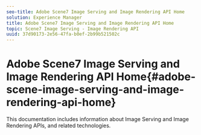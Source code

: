 ```yaml
---
seo-title: Adobe Scene7 Image Serving and Image Rendering API Home
solution: Experience Manager
title: Adobe Scene7 Image Serving and Image Rendering API Home
topic: Scene7 Image Serving - Image Rendering API
uuid: 37d90173-2e56-47fa-b0ef-2b99b521502c
---
```


# Adobe Scene7 Image Serving and Image Rendering API Home{#adobe-scene-image-serving-and-image-rendering-api-home}

This documentation includes information about Image Serving and Image Rendering APIs, and related technologies. 
